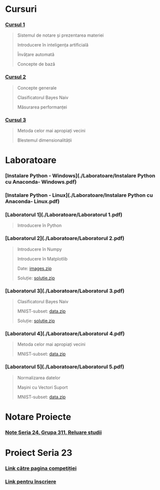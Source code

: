 
# Cursuri

### [Cursul 1](./Cursuri/Curs1.pptx)
 
  > Sistemul de notare și prezentarea materiei
  >
  > Introducere în inteligența artificială
  >
  > Învățare automată
  >
  > Concepte de bază

### [Cursul 2](./Cursuri/Curs2.pptx)
 
  > Concepte generale
  >
  > Clasificatorul Bayes Naiv
  >
  > Măsurarea performanței
  
### [Cursul 3](./Cursuri/Curs3.pptx)
 
  > Metoda celor mai apropiați vecini
  >
  > Blestemul dimensionalității

# Laboratoare

### [Instalare Python - Windows](./Laboratoare/Instalare Python cu Anaconda- Windows.pdf)
### [Instalare Python - Linux](./Laboratoare/Instalare Python cu Anaconda- Linux.pdf)
### [Laboratorul 1](./Laboratoare/Laboratorul 1.pdf)

 > Introducere în Python
 
### [Laboratorul 2](./Laboratoare/Laboratorul 2.pdf)

 > Introducere în Numpy
 >
 > Introducere în Matplotlib
 >
 > Date: [images.zip](./Data/Laboratorul_2/images.zip)
 >
 > Soluție: [solutie.zip](./solutii/solutie_lab2.zip)
 
### [Laboratorul 3](./Laboratoare/Laboratorul 3.pdf)

 > Clasificatorul Bayes Naiv
 > 
 > MNIST-subset: [data.zip](./Data/MNIST-subset/data.zip)
 >
 > Soluție: [solutie.zip](./solutii/solutie_lab3.zip)
 
### [Laboratorul 4](./Laboratoare/Laboratorul 4.pdf)

 > Metoda celor mai apropiați vecini
 >  
 > MNIST-subset: [data.zip](./Data/MNIST-subset/data.zip)
 
 ### [Laboratorul 5](./Laboratoare/Laboratorul 5.pdf)

 > Normalizarea datelor
 > 
 > Mașini cu Vectori Suport  
 >
 > MNIST-subset: [data.zip](./Data/MNIST-subset/data.zip)
 
 
# Notare Proiecte

### [Note Seria 24, Grupa 311, Reluare studii](./Note/Note-proiect-24-2019.pdf)

# Proiect Seria 23

### [Link către pagina competiției](https://www.kaggle.com/c/ml-unibuc-2019-23)
### [Link pentru înscriere](https://www.kaggle.com/t/d1952e556a8049ae9b969f38799bd5d6)
